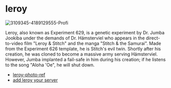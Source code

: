 # leroy

![3109345-4189129555-Profi](https://github.com/devhindo/leroy/assets/66886118/08612273-3766-41c9-ae97-1c7c681b5b6e)

Leroy, also known as Experiment 629, is a genetic experiment by Dr. Jumba Jookiba under the demands of Dr. Hämsterviel who appears in the direct-to-video film "Leroy & Stitch" and the manga "Stitch & the Samurai". Made from the Experiment 626 template, he is Stitch's evil twin. Shortly after his creation, he was cloned to become a massive army serving Hämsterviel. However, Jumba implanted a fail-safe in him during his creation; if he listens to the song "Aloha 'Oe", he will shut down.

- [leroy-photo-ref](https://www.giantbomb.com/leroy/3005-39843/)
- [add leroy your server](https://discord.com/oauth2/authorize?client_id=1129975760430563358&scope=bot)
